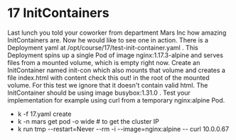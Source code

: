 # 17 InitContainers
Last lunch you told your coworker from department Mars Inc how amazing InitContainers are. Now he would like to see one in
action. There is a Deployment yaml at /opt/course/17/test-init-container.yaml . This Deployment spins up a single Pod of
image nginx:1.17.3-alpine and serves files from a mounted volume, which is empty right now.
Create an InitContainer named init-con which also mounts that volume and creates a file index.html with content check this
out! in the root of the mounted volume. For this test we ignore that it doesn't contain valid html.
The InitContainer should be using image busybox:1.31.0 . Test your implementation for example using curl from a temporary
nginx:alpine Pod.

- k -f 17.yaml create
- k -n mars get pod -o wide # to get the cluster IP
- k run tmp --restart=Never --rm -i --image=nginx:alpine -- curl 10.0.0.67
